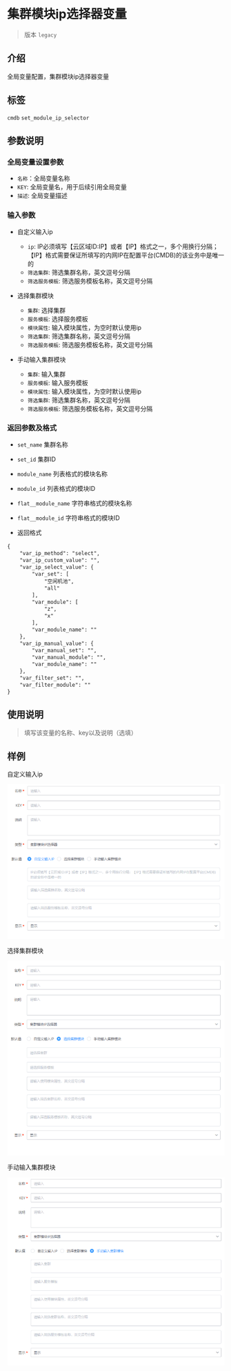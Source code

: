 # 集群模块ip选择器变量
> 版本 `legacy`

## 介绍

全局变量配置，集群模块ip选择器变量


## 标签

`cmdb` `set_module_ip_selector` 

## 参数说明

### 全局变量设置参数

* `名称`：全局变量名称
* `KEY`: 全局变量名，用于后续引用全局变量
* `描述`: 全局变量描述


### 输入参数

- 自定义输入ip

    * `ip`: IP必须填写【云区域ID:IP】或者【IP】格式之一，多个用换行分隔；【IP】格式需要保证所填写的内网IP在配置平台(CMDB)的该业务中是唯一的
    * `筛选集群`: 筛选集群名称，英文逗号分隔
    * `筛选服务模板`: 筛选服务模板名称，英文逗号分隔

- 选择集群模块
    
    * `集群`: 选择集群
    * `服务模板`: 选择服务模板
    * `模块属性`: 输入模块属性，为空时默认使用ip
    * `筛选集群`: 筛选集群名称，英文逗号分隔
    * `筛选服务模板`: 筛选服务模板名称，英文逗号分隔

- 手动输入集群模块
    
    * `集群`: 输入集群
    * `服务模板`: 输入服务模板
    * `模块属性`: 输入模块属性，为空时默认使用ip
    * `筛选集群`: 筛选集群名称，英文逗号分隔
    * `筛选服务模板`: 筛选服务模板名称，英文逗号分隔

### 返回参数及格式
    
* `set_name` 集群名称
* `set_id` 集群ID
* `module_name` 列表格式的模块名称
* `module_id` 列表格式的模块ID
* `flat__module_name` 字符串格式的模块名称
* `flat__module_id` 字符串格式的模块ID

* 返回格式
```
{
    "var_ip_method": "select",
    "var_ip_custom_value": "",
    "var_ip_select_value": {
        "var_set": [
            "空闲机池",
            "all"
        ],
        "var_module": [
            "z",
            "x"
        ],
        "var_module_name": ""
    },
    "var_ip_manual_value": {
        "var_manual_set": "",
        "var_manual_module": "",
        "var_module_name": ""
    },
    "var_filter_set": "",
    "var_filter_module": ""
}
```


## 使用说明

> 填写该变量的名称、key以及说明（选填）


## 样例

自定义输入ip

![alt](images/set_module_ip_selector_ip.png)

选择集群模块

![alt](images/set_module_ip_selector_select.png)

手动输入集群模块

![alt](images/set_module_ip_selector_manual.png)
